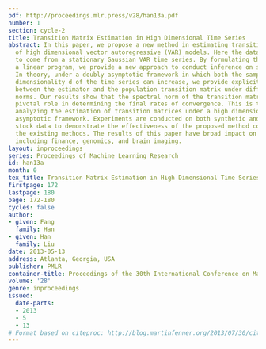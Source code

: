 ```yaml
---
pdf: http://proceedings.mlr.press/v28/han13a.pdf
number: 1
section: cycle-2
title: Transition Matrix Estimation in High Dimensional Time Series
abstract: In this paper, we propose a new method in estimating transition matrices
  of high dimensional vector autoregressive (VAR) models. Here the data are assumed
  to come from a stationary Gaussian VAR time series. By formulating the problem as
  a linear program, we provide a new approach to conduct inference on such models.
  In theory, under a doubly asymptotic framework in which both the sample size T and
  dimensionality d of the time series can increase, we provide explicit rates of convergence
  between the estimator and the population transition matrix under different matrix
  norms. Our results show that the spectral norm of the transition matrix plays a
  pivotal role in determining the final rates of convergence. This is the first work
  analyzing the estimation of transition matrices under a high dimensional doubly
  asymptotic framework. Experiments are conducted on both synthetic and real-world
  stock data to demonstrate the effectiveness of the proposed method compared with
  the existing methods. The results of this paper have broad impact on different applications,
  including finance, genomics, and brain imaging.
layout: inproceedings
series: Proceedings of Machine Learning Research
id: han13a
month: 0
tex_title: Transition Matrix Estimation in High Dimensional Time Series
firstpage: 172
lastpage: 180
page: 172-180
cycles: false
author:
- given: Fang
  family: Han
- given: Han
  family: Liu
date: 2013-05-13
address: Atlanta, Georgia, USA
publisher: PMLR
container-title: Proceedings of the 30th International Conference on Machine Learning
volume: '28'
genre: inproceedings
issued:
  date-parts:
  - 2013
  - 5
  - 13
# Format based on citeproc: http://blog.martinfenner.org/2013/07/30/citeproc-yaml-for-bibliographies/
---
```

